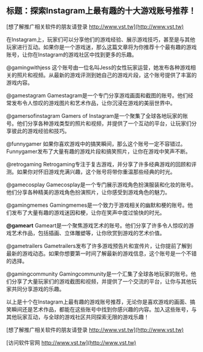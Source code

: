## **标题：探索Instagram上最有趣的十大游戏账号推荐！**

[想了解推广相关软件的朋友请登录 http://www.vst.tw](http://www.vst.tw)

在Instagram上，玩家们可以分享他们的游戏经验、展示游戏技巧，甚至是与其他玩家进行互动。如果你是一个游戏迷，那么这篇文章将为你推荐十个最有趣的游戏账号，让你在Instagram的游戏社区中找到更多的乐趣。

@gamingwithjess
这个账号由一位名叫Jess的女性玩家运营，她发布各种游戏相关的照片和视频。从最新的游戏评测到她自己的游戏片段，这个账号提供了丰富的游戏内容。

@gamestagram
Gamestagram是一个专门分享游戏画面和截图的账号。他们经常发布令人惊叹的游戏图片和艺术作品，让你沉浸在游戏的美丽世界中。

@gamersofinstagram
Gamers of Instagram是一个聚集了全球各地玩家的账号。他们分享各种游戏类型的照片和视频，并提供了一个互动的平台，让玩家们分享彼此的游戏经验和技巧。

@funnygamer
如果你喜欢游戏中的搞笑瞬间，那么这个账号一定不容错过。Funnygamer发布了大量有趣的游戏片段和搞笑照片，让你在游戏中笑声不断。

@retrogaming
Retrogaming专注于复古游戏，并分享了许多经典游戏的回顾和评测。如果你对怀旧游戏充满兴趣，这个账号将带你重温那些经典的时光。

@gamecosplay
Gamecosplay是一个专门展示游戏角色扮演服装和化妆的账号。他们分享各种精美的游戏角色扮演照片，让你感受到游戏角色的魅力。

@gamingmemes
Gamingmemes是一个致力于游戏相关的幽默和梗的账号。他们发布了大量有趣的游戏迷因和梗，让你在笑声中度过愉快的时光。

**@gameart**
Gameart是一个聚焦游戏艺术的账号。他们分享了许多令人惊叹的游戏艺术作品，包括插画、立体雕塑等，让你欣赏到游戏的艺术价值。

@gametrailers
Gametrailers发布了许多游戏预告片和宣传片，让你提前了解到最新的游戏动态。如果你想要第一时间了解最新的游戏信息，这个账号是一个不错的选择。

@gamingcommunity
Gamingcommunity是一个汇集了全球各地玩家的账号。他们分享了大量玩家们的游戏截图和视频，并提供了一个交流的平台，让你与其他玩家共同分享游戏的乐趣。

以上是十个在Instagram上最有趣的游戏账号推荐，无论你是喜欢游戏的画面、搞笑瞬间还是艺术作品，都能在这些账号中找到你感兴趣的内容。加入这些账号，与其他玩家互动，与全球的游戏社区共同探索无限的游戏乐趣！

[想了解推广相关软件的朋友请登录 http://www.vst.tw](http://www.vst.tw)


[访问软件官网 http://www.vst.tw](http://www.vst.tw)
